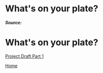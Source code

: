 <script src="https://embed.shorthand.com/embed_10.js"></script>
<div data-shorthand-embed="carnegiemellon.shorthandstories.com/veganism/"><h1>What's on your plate?</h1></div>



##### Source: <script src="https://embed.shorthand.com/embed_10.js"></script>
<div data-shorthand-embed="carnegiemellon.shorthandstories.com/veganism/"><h1>What's on your plate?</h1></div>



<a href="https://rakshandar.github.io/rrajput-portfolio/projectdraft" title="Project Draft Part 1">Project Draft Part 1</a>



<a href="https://rakshandar.github.io/rrajput-portfolio/" title="Home">Home</a>
